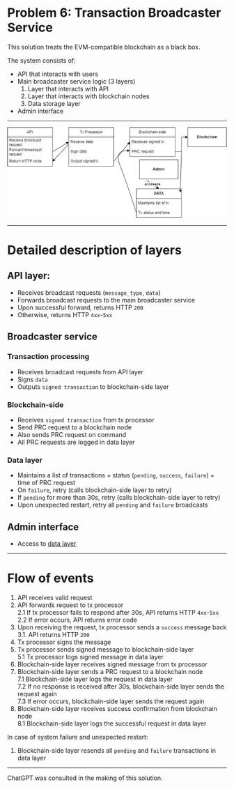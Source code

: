 # Problem 6: Transaction Broadcaster Service
This solution treats the EVM-compatible blockchain as a black box.

The system consists of:
  * API that interacts with users
  * Main broadcaster service logic (3 layers)
    1. Layer that interacts with API
    2. Layer that interacts with blockchain nodes
    3. Data storage layer
  * Admin interface

---

![Illustration of layers](layers.png)

---
# Detailed description of layers
## API layer:
  * Receives broadcast requests (`message_type`, `data`)
  * Forwards broadcast requests to the main broadcaster service
  * Upon successful forward, returns HTTP `200`
  * Otherwise, returns HTTP `4xx`-`5xx`

## Broadcaster service
### Transaction processing
  * Receives broadcast requests from API layer
  * Signs `data`
  * Outputs `signed transaction` to blockchain-side layer
### Blockchain-side
  * Receives `signed transaction` from tx processor
  * Send PRC request to a blockchain node
  * Also sends PRC request on command
  * All PRC requests are logged in data layer
### Data layer
  * Maintains a list of transactions + status (`pending`, `success`, `failure`) + time of PRC request
  * On `failure`, retry (calls blockchain-side layer to retry)
  * If `pending` for more than 30s, retry (calls blockchain-side layer to retry)
  * Upon unexpected restart, retry all `pending` and `failure` broadcasts

## Admin interface
  * Access to [data layer](#data-layer)

---
# Flow of events
1. API receives valid request  
2. API forwards request to tx processor  
   2.1 If tx processor fails to respond after 30s, API returns HTTP `4xx`-`5xx`  
   2.2 If error occurs, API returns error code  
3. Upon receiving the request, tx processor sends a `success` message back  
   3.1. API returns HTTP `200`  
4. Tx processor signs the message  
5. Tx processor sends signed message to blockchain-side layer  
   5.1 Tx processor logs signed message in data layer  
6. Blockchain-side layer receives signed message from tx processor
7. Blockchain-side layer sends a PRC request to a blockchain node  
   7.1 Blockchain-side layer logs the request in data layer  
   7.2 If no response is received after 30s, blockchain-side layer sends the request again  
   7.3 If error occurs, blockchain-side layer sends the request again  
8. Blockchain-side layer receives success confirmation from blockchain node  
   8.1 Blockchain-side layer logs the successful request in data layer  

In case of system failure and unexpected restart:
1. Blockchain-side layer resends all `pending` and `failure` transactions in data layer

---


ChatGPT was consulted in the making of this solution.
